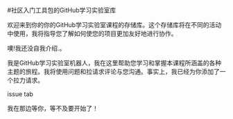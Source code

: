 #社区入门工具包的GitHub学习实验室库

欢迎来到你的你的GitHub学习实验室课程的存储库。这个存储库将在不同的活动中使用，我将指导您了解如何使您的项目更加友好地进行协作。

噢!我还没自我介绍.。

我是GitHub学习实验室机器人，我在这里帮助您学习和掌握本课程所涵盖的各种主题的旅程。我将使用问题和拉请求评论与您沟通。事实上，我已经为你添加了一个拉力请求。

issue tab

我在那边等你，等不及要开始了！
